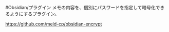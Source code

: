 #Obsidian/プラグイン 
メモの内容を、個別にパスワードを指定して暗号化できるようにするプラグイン。

https://github.com/meld-cp/obsidian-encrypt
